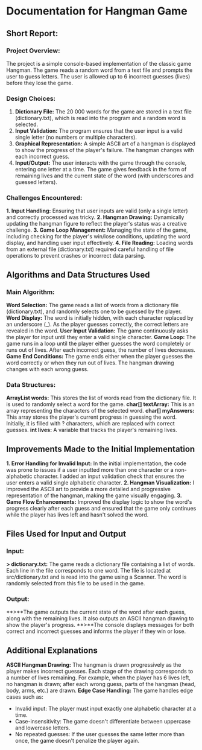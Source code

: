 # Documentation for Hangman Game
## Short Report:
### Project Overview: 
The project is a simple console-based implementation of the classic game Hangman. The game reads a random word from a text file and prompts the user to guess letters. The user is allowed up to 6 incorrect guesses (lives) before they lose the game.

### Design Choices:
1. **Dictionary File:** The 20 000 words for the game are stored in a text file (dictionary.txt), which is read into the program and a random word is selected.
2. **Input Validation:** The program ensures that the user input is a valid single letter (no numbers or multiple characters).
3. **Graphical Representation:** A simple ASCII art of a hangman is displayed to show the progress of the player's failure. The hangman changes with each incorrect guess.
4. **Input/Output:** The user interacts with the game through the console, entering one letter at a time. The game gives feedback in the form of remaining lives and the current state of the word (with underscores and guessed letters).

### Challenges Encountered:
**1. Input Handling:** Ensuring that user inputs are valid (only a single letter) and correctly processed was tricky.
**2. Hangman Drawing:** Dynamically updating the hangman figure to reflect the player's status was a creative challenge.
**3. Game Loop Management:** Managing the state of the game, including checking for the player's win/lose conditions, updating the word display, and handling user input effectively.
**4. File Reading:** Loading words from an external file (dictionary.txt) required careful handling of file operations to prevent crashes or incorrect data parsing.



##  Algorithms and Data Structures Used
### Main Algorithm:
**Word Selection:** The game reads a list of words from a dictionary file (dictionary.txt), and randomly selects one to be guessed by the player.
**Word Display:** The word is initially hidden, with each character replaced by an underscore (_). As the player guesses correctly, the correct letters are revealed in the word.
**User Input Validation:** The game continuously asks the player for input until they enter a valid single character.
**Game Loop:** The game runs in a loop until the player either guesses the word completely or runs out of lives. After each incorrect guess, the number of lives decreases.
**Game End Conditions:** The game ends either when the player guesses the word correctly or when they run out of lives. The hangman drawing changes with each wrong guess.

### Data Structures:
**ArrayList<String> words:** This stores the list of words read from the dictionary file. It is used to randomly select a word for the game.
**char[] textArray:** This is an array representing the characters of the selected word.
**char[] myAnswers:** This array stores the player's current progress in guessing the word. Initially, it is filled with ? characters, which are replaced with correct guesses.
**int lives:** A variable that tracks the player's remaining lives.



## Improvements Made to the Initial Implementation
**1. Error Handling for Invalid Input:** In the initial implementation, the code was prone to issues if a user inputted more than one character or a non-alphabetic character. I added an input validation check that ensures the user enters a valid single alphabetic character.
**2. Hangman Visualization:** I improved the ASCII art to provide a more detailed and progressive representation of the hangman, making the game visually engaging.
**3. Game Flow Enhancements:** Improved the display logic to show the word's progress clearly after each guess and ensured that the game only continues while the player has lives left and hasn't solved the word.


## Files Used for Input and Output
### Input:
**> dictionary.txt:** The game reads a dictionary file containing a list of words. Each line in the file corresponds to one word. The file is located at src/dictionary.txt and is read into the game using a Scanner. The word is randomly selected from this file to be used in the game.
### Output:
**>**The game outputs the current state of the word after each guess, along with the remaining lives. It also outputs an ASCII hangman drawing to show the player's progress.
**>**The console displays messages for both correct and incorrect guesses and informs the player if they win or lose.


## Additional Explanations
**ASCII Hangman Drawing:** The hangman is drawn progressively as the player makes incorrect guesses. Each stage of the drawing corresponds to a number of lives remaining. For example, when the player has 6 lives left, no hangman is drawn; after each wrong guess, parts of the hangman (head, body, arms, etc.) are drawn.
**Edge Case Handling:** The game handles edge cases such as:
* Invalid input: The player must input exactly one alphabetic character at a time.
* Case-insensitivity: The game doesn't differentiate between uppercase and lowercase letters.
* No repeated guesses: If the user guesses the same letter more than once, the game doesn't penalize the player again.
